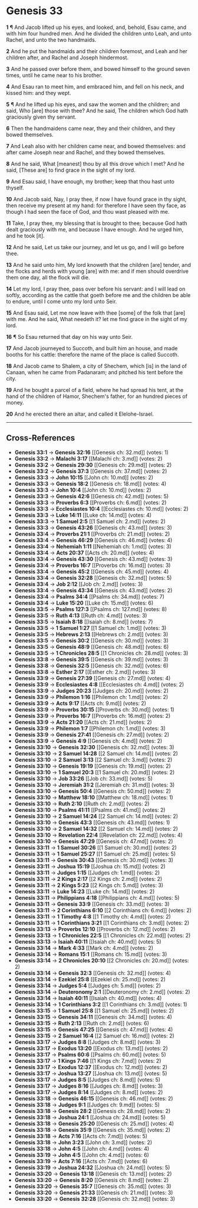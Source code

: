 # Genesis 33

**1** ¶ And Jacob lifted up his eyes, and looked, and, behold, Esau came, and with him four hundred men. And he divided the children unto Leah, and unto Rachel, and unto the two handmaids.

**2** And he put the handmaids and their children foremost, and Leah and her children after, and Rachel and Joseph hindermost.

**3** And he passed over before them, and bowed himself to the ground seven times, until he came near to his brother.

**4** And Esau ran to meet him, and embraced him, and fell on his neck, and kissed him: and they wept.

**5** ¶ And he lifted up his eyes, and saw the women and the children; and said, Who [are] those with thee? And he said, The children which God hath graciously given thy servant.

**6** Then the handmaidens came near, they and their children, and they bowed themselves.

**7** And Leah also with her children came near, and bowed themselves: and after came Joseph near and Rachel, and they bowed themselves.

**8** And he said, What [meanest] thou by all this drove which I met? And he said, [These are] to find grace in the sight of my lord.

**9** And Esau said, I have enough, my brother; keep that thou hast unto thyself.

**10** And Jacob said, Nay, I pray thee, if now I have found grace in thy sight, then receive my present at my hand: for therefore I have seen thy face, as though I had seen the face of God, and thou wast pleased with me.

**11** Take, I pray thee, my blessing that is brought to thee; because God hath dealt graciously with me, and because I have enough. And he urged him, and he took [it].

**12** And he said, Let us take our journey, and let us go, and I will go before thee.

**13** And he said unto him, My lord knoweth that the children [are] tender, and the flocks and herds with young [are] with me: and if men should overdrive them one day, all the flock will die.

**14** Let my lord, I pray thee, pass over before his servant: and I will lead on softly, according as the cattle that goeth before me and the children be able to endure, until I come unto my lord unto Seir.

**15** And Esau said, Let me now leave with thee [some] of the folk that [are] with me. And he said, What needeth it? let me find grace in the sight of my lord.

**16** ¶ So Esau returned that day on his way unto Seir.

**17** And Jacob journeyed to Succoth, and built him an house, and made booths for his cattle: therefore the name of the place is called Succoth.

**18** And Jacob came to Shalem, a city of Shechem, which [is] in the land of Canaan, when he came from Padanaram; and pitched his tent before the city.

**19** And he bought a parcel of a field, where he had spread his tent, at the hand of the children of Hamor, Shechem's father, for an hundred pieces of money.

**20** And he erected there an altar, and called it Elelohe-Israel.

---

## Cross-References

- **Genesis 33:1** → **Genesis 32:16** [[Genesis ch: 32.md]] (votes: 1)
- **Genesis 33:2** → **Malachi 3:17** [[Malachi ch: 3.md]] (votes: 2)
- **Genesis 33:2** → **Genesis 29:30** [[Genesis ch: 29.md]] (votes: 2)
- **Genesis 33:2** → **Genesis 37:3** [[Genesis ch: 37.md]] (votes: 2)
- **Genesis 33:3** → **John 10:15** [[John ch: 10.md]] (votes: 2)
- **Genesis 33:3** → **Genesis 18:2** [[Genesis ch: 18.md]] (votes: 4)
- **Genesis 33:3** → **John 10:4** [[John ch: 10.md]] (votes: 2)
- **Genesis 33:3** → **Genesis 42:6** [[Genesis ch: 42.md]] (votes: 5)
- **Genesis 33:3** → **Proverbs 6:3** [[Proverbs ch: 6.md]] (votes: 2)
- **Genesis 33:3** → **Ecclesiastes 10:4** [[Ecclesiastes ch: 10.md]] (votes: 2)
- **Genesis 33:3** → **Luke 14:11** [[Luke ch: 14.md]] (votes: 4)
- **Genesis 33:3** → **1 Samuel 2:5** [[1 Samuel ch: 2.md]] (votes: 2)
- **Genesis 33:3** → **Genesis 43:26** [[Genesis ch: 43.md]] (votes: 3)
- **Genesis 33:4** → **Proverbs 21:1** [[Proverbs ch: 21.md]] (votes: 2)
- **Genesis 33:4** → **Genesis 46:29** [[Genesis ch: 46.md]] (votes: 4)
- **Genesis 33:4** → **Nehemiah 1:11** [[Nehemiah ch: 1.md]] (votes: 3)
- **Genesis 33:4** → **Acts 20:37** [[Acts ch: 20.md]] (votes: 4)
- **Genesis 33:4** → **Genesis 43:30** [[Genesis ch: 43.md]] (votes: 3)
- **Genesis 33:4** → **Proverbs 16:7** [[Proverbs ch: 16.md]] (votes: 3)
- **Genesis 33:4** → **Genesis 45:2** [[Genesis ch: 45.md]] (votes: 4)
- **Genesis 33:4** → **Genesis 32:28** [[Genesis ch: 32.md]] (votes: 5)
- **Genesis 33:4** → **Job 2:12** [[Job ch: 2.md]] (votes: 3)
- **Genesis 33:4** → **Genesis 43:34** [[Genesis ch: 43.md]] (votes: 2)
- **Genesis 33:4** → **Psalms 34:4** [[Psalms ch: 34.md]] (votes: 7)
- **Genesis 33:4** → **Luke 15:20** [[Luke ch: 15.md]] (votes: 6)
- **Genesis 33:5** → **Psalms 127:3** [[Psalms ch: 127.md]] (votes: 8)
- **Genesis 33:5** → **Ruth 4:13** [[Ruth ch: 4.md]] (votes: 3)
- **Genesis 33:5** → **Isaiah 8:18** [[Isaiah ch: 8.md]] (votes: 7)
- **Genesis 33:5** → **1 Samuel 1:27** [[1 Samuel ch: 1.md]] (votes: 3)
- **Genesis 33:5** → **Hebrews 2:13** [[Hebrews ch: 2.md]] (votes: 3)
- **Genesis 33:5** → **Genesis 30:2** [[Genesis ch: 30.md]] (votes: 3)
- **Genesis 33:5** → **Genesis 48:9** [[Genesis ch: 48.md]] (votes: 6)
- **Genesis 33:5** → **1 Chronicles 28:5** [[1 Chronicles ch: 28.md]] (votes: 3)
- **Genesis 33:8** → **Genesis 39:5** [[Genesis ch: 39.md]] (votes: 3)
- **Genesis 33:8** → **Genesis 32:5** [[Genesis ch: 32.md]] (votes: 6)
- **Genesis 33:8** → **Esther 2:17** [[Esther ch: 2.md]] (votes: 3)
- **Genesis 33:9** → **Genesis 27:39** [[Genesis ch: 27.md]] (votes: 4)
- **Genesis 33:9** → **Ecclesiastes 4:8** [[Ecclesiastes ch: 4.md]] (votes: 2)
- **Genesis 33:9** → **Judges 20:23** [[Judges ch: 20.md]] (votes: 2)
- **Genesis 33:9** → **Philemon 1:16** [[Philemon ch: 1.md]] (votes: 2)
- **Genesis 33:9** → **Acts 9:17** [[Acts ch: 9.md]] (votes: 2)
- **Genesis 33:9** → **Proverbs 30:15** [[Proverbs ch: 30.md]] (votes: 1)
- **Genesis 33:9** → **Proverbs 16:7** [[Proverbs ch: 16.md]] (votes: 2)
- **Genesis 33:9** → **Acts 21:20** [[Acts ch: 21.md]] (votes: 2)
- **Genesis 33:9** → **Philemon 1:7** [[Philemon ch: 1.md]] (votes: 3)
- **Genesis 33:9** → **Genesis 27:41** [[Genesis ch: 27.md]] (votes: 2)
- **Genesis 33:9** → **Genesis 4:9** [[Genesis ch: 4.md]] (votes: 2)
- **Genesis 33:10** → **Genesis 32:30** [[Genesis ch: 32.md]] (votes: 3)
- **Genesis 33:10** → **2 Samuel 14:28** [[2 Samuel ch: 14.md]] (votes: 2)
- **Genesis 33:10** → **2 Samuel 3:13** [[2 Samuel ch: 3.md]] (votes: 2)
- **Genesis 33:10** → **Genesis 19:19** [[Genesis ch: 19.md]] (votes: 2)
- **Genesis 33:10** → **1 Samuel 20:3** [[1 Samuel ch: 20.md]] (votes: 2)
- **Genesis 33:10** → **Job 33:26** [[Job ch: 33.md]] (votes: 5)
- **Genesis 33:10** → **Jeremiah 31:2** [[Jeremiah ch: 31.md]] (votes: 3)
- **Genesis 33:10** → **Genesis 50:4** [[Genesis ch: 50.md]] (votes: 2)
- **Genesis 33:10** → **Matthew 18:10** [[Matthew ch: 18.md]] (votes: 1)
- **Genesis 33:10** → **Ruth 2:10** [[Ruth ch: 2.md]] (votes: 2)
- **Genesis 33:10** → **Psalms 41:11** [[Psalms ch: 41.md]] (votes: 2)
- **Genesis 33:10** → **2 Samuel 14:24** [[2 Samuel ch: 14.md]] (votes: 2)
- **Genesis 33:10** → **Genesis 43:3** [[Genesis ch: 43.md]] (votes: 1)
- **Genesis 33:10** → **2 Samuel 14:32** [[2 Samuel ch: 14.md]] (votes: 2)
- **Genesis 33:10** → **Revelation 22:4** [[Revelation ch: 22.md]] (votes: 4)
- **Genesis 33:10** → **Genesis 47:29** [[Genesis ch: 47.md]] (votes: 2)
- **Genesis 33:11** → **1 Samuel 30:26** [[1 Samuel ch: 30.md]] (votes: 2)
- **Genesis 33:11** → **1 Samuel 25:27** [[1 Samuel ch: 25.md]] (votes: 5)
- **Genesis 33:11** → **Genesis 30:43** [[Genesis ch: 30.md]] (votes: 3)
- **Genesis 33:11** → **Joshua 15:19** [[Joshua ch: 15.md]] (votes: 2)
- **Genesis 33:11** → **Judges 1:15** [[Judges ch: 1.md]] (votes: 2)
- **Genesis 33:11** → **2 Kings 2:17** [[2 Kings ch: 2.md]] (votes: 2)
- **Genesis 33:11** → **2 Kings 5:23** [[2 Kings ch: 5.md]] (votes: 3)
- **Genesis 33:11** → **Luke 14:23** [[Luke ch: 14.md]] (votes: 2)
- **Genesis 33:11** → **Philippians 4:18** [[Philippians ch: 4.md]] (votes: 5)
- **Genesis 33:11** → **Genesis 33:9** [[Genesis ch: 33.md]] (votes: 3)
- **Genesis 33:11** → **2 Corinthians 6:10** [[2 Corinthians ch: 6.md]] (votes: 2)
- **Genesis 33:11** → **1 Timothy 4:8** [[1 Timothy ch: 4.md]] (votes: 2)
- **Genesis 33:11** → **1 Corinthians 3:21** [[1 Corinthians ch: 3.md]] (votes: 2)
- **Genesis 33:13** → **Proverbs 12:10** [[Proverbs ch: 12.md]] (votes: 2)
- **Genesis 33:13** → **1 Chronicles 22:5** [[1 Chronicles ch: 22.md]] (votes: 2)
- **Genesis 33:13** → **Isaiah 40:11** [[Isaiah ch: 40.md]] (votes: 5)
- **Genesis 33:14** → **Mark 4:33** [[Mark ch: 4.md]] (votes: 2)
- **Genesis 33:14** → **Romans 15:1** [[Romans ch: 15.md]] (votes: 3)
- **Genesis 33:14** → **2 Chronicles 20:10** [[2 Chronicles ch: 20.md]] (votes: 2)
- **Genesis 33:14** → **Genesis 32:3** [[Genesis ch: 32.md]] (votes: 4)
- **Genesis 33:14** → **Ezekiel 25:8** [[Ezekiel ch: 25.md]] (votes: 2)
- **Genesis 33:14** → **Judges 5:4** [[Judges ch: 5.md]] (votes: 2)
- **Genesis 33:14** → **Deuteronomy 2:1** [[Deuteronomy ch: 2.md]] (votes: 2)
- **Genesis 33:14** → **Isaiah 40:11** [[Isaiah ch: 40.md]] (votes: 4)
- **Genesis 33:14** → **1 Corinthians 3:2** [[1 Corinthians ch: 3.md]] (votes: 1)
- **Genesis 33:15** → **1 Samuel 25:8** [[1 Samuel ch: 25.md]] (votes: 2)
- **Genesis 33:15** → **Genesis 34:11** [[Genesis ch: 34.md]] (votes: 4)
- **Genesis 33:15** → **Ruth 2:13** [[Ruth ch: 2.md]] (votes: 6)
- **Genesis 33:15** → **Genesis 47:25** [[Genesis ch: 47.md]] (votes: 4)
- **Genesis 33:15** → **2 Samuel 16:4** [[2 Samuel ch: 16.md]] (votes: 2)
- **Genesis 33:17** → **Judges 8:8** [[Judges ch: 8.md]] (votes: 3)
- **Genesis 33:17** → **Exodus 13:20** [[Exodus ch: 13.md]] (votes: 2)
- **Genesis 33:17** → **Psalms 60:6** [[Psalms ch: 60.md]] (votes: 5)
- **Genesis 33:17** → **1 Kings 7:46** [[1 Kings ch: 7.md]] (votes: 2)
- **Genesis 33:17** → **Exodus 12:37** [[Exodus ch: 12.md]] (votes: 2)
- **Genesis 33:17** → **Joshua 13:27** [[Joshua ch: 13.md]] (votes: 5)
- **Genesis 33:17** → **Judges 8:5** [[Judges ch: 8.md]] (votes: 5)
- **Genesis 33:17** → **Judges 8:16** [[Judges ch: 8.md]] (votes: 3)
- **Genesis 33:17** → **Judges 8:14** [[Judges ch: 8.md]] (votes: 2)
- **Genesis 33:18** → **Genesis 46:15** [[Genesis ch: 46.md]] (votes: 2)
- **Genesis 33:18** → **Judges 9:1** [[Judges ch: 9.md]] (votes: 5)
- **Genesis 33:18** → **Genesis 28:2** [[Genesis ch: 28.md]] (votes: 2)
- **Genesis 33:18** → **Joshua 24:1** [[Joshua ch: 24.md]] (votes: 5)
- **Genesis 33:18** → **Genesis 25:20** [[Genesis ch: 25.md]] (votes: 4)
- **Genesis 33:18** → **Genesis 35:9** [[Genesis ch: 35.md]] (votes: 2)
- **Genesis 33:18** → **Acts 7:16** [[Acts ch: 7.md]] (votes: 5)
- **Genesis 33:18** → **John 3:23** [[John ch: 3.md]] (votes: 2)
- **Genesis 33:18** → **John 4:5** [[John ch: 4.md]] (votes: 4)
- **Genesis 33:19** → **John 4:5** [[John ch: 4.md]] (votes: 6)
- **Genesis 33:19** → **Acts 7:16** [[Acts ch: 7.md]] (votes: 6)
- **Genesis 33:19** → **Joshua 24:32** [[Joshua ch: 24.md]] (votes: 5)
- **Genesis 33:20** → **Genesis 13:18** [[Genesis ch: 13.md]] (votes: 2)
- **Genesis 33:20** → **Genesis 8:20** [[Genesis ch: 8.md]] (votes: 2)
- **Genesis 33:20** → **Genesis 35:7** [[Genesis ch: 35.md]] (votes: 3)
- **Genesis 33:20** → **Genesis 21:33** [[Genesis ch: 21.md]] (votes: 3)
- **Genesis 33:20** → **Genesis 32:28** [[Genesis ch: 32.md]] (votes: 3)
